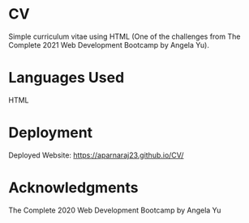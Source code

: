 # CV

Simple curriculum vitae using HTML (One of the challenges from The Complete 2021 Web Development Bootcamp by Angela Yu).

# Languages Used

HTML

# Deployment

Deployed Website: https://aparnaraj23.github.io/CV/

# Acknowledgments

The Complete 2020 Web Development Bootcamp by Angela Yu
